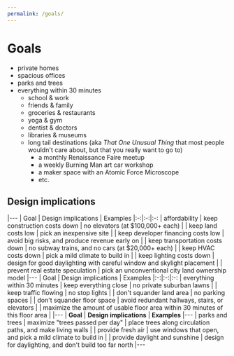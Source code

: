 ```yaml
---
permalink: /goals/
---
```


# Goals

+ private homes
+ spacious offices
+ parks and trees
+ everything within 30 minutes
  - school & work
  - friends & family
  - groceries & restaurants
  - yoga & gym
  - dentist & doctors 
  - libraries & museums
  - long tail destinations (aka _That One Unusual Thing_ that most people wouldn't care about, but that you really want to go to)
    - a monthly Renaissance Faire meetup
    - a weekly Burning Man art car workshop
    - a maker space with an Atomic Force Microscope
    - etc.

## Design implications

|---
| Goal | Design implications | Examples
|:-:|:-:|:-:
| affordability | keep construction costs down       | no elevators (at $100,000+ each)
|               | keep land costs low                | pick an inexpensive site
|               | keep developer financing costs low | avoid big risks, and produce revenue early on
|               | keep transportation costs down     | no subway trains, and no cars (at $20,000+ each)
|               | keep HVAC costs down               | pick a mild climate to build in
|               | keep lighting costs down           | design for good daylighting with careful window and skylight placement
|               | prevent real estate speculation    | pick an unconventional city land ownership model 
|---
| Goal | Design implications | Examples
|:-:|:-:|:-:
| everything within 30 minutes | keep everything close      | no private suburban lawns
|                              | keep traffic flowing       | no stop lights
|                              | don't squander land area   | no parking spaces
|                              | don't squander floor space | avoid redundant hallways, stairs, or elevators
|                              | maximize the amount of usable floor area within 30 minutes of this floor area | 
|---
| **Goal** | **Design implications** | **Examples**
|---
| parks and trees | maximize "trees passed per day" | place trees along circulation paths, and make living walls
|                 | provide fresh air               | use windows that open, and pick a mild climate to build in
|                 | provide daylight and sunshine   | design for daylighting, and don't build too far north
|---



